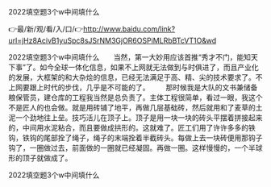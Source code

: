 2022填空题3个w中间填什么

👉最/新/观/看/入/口/👉http://www.baidu.com/link?url=jHz8AcivB1yuSpc8sJSrNM3GjOR6OSPiMLRbBTcVT1O&wd

2022填空题3个w中间填什么　　当然，第一大妙用应该首推“秀才不门，能知天下事”了。如今全球一体化信息，如果不上网就无法做到与时俱进了，而且产业化的发展，大框架的和大杂烩的信息，已经无法满足于高、精、尖的技术要求了。不上网要跟上时代的步伐，几乎是不可能的了。
　　那时候我是大队的文书兼储备粮保管员，建仓库的工程我当然是总负责了。主体工程很简单，看过一眼，我这个不是匠人的也会做。就是用砖铺了地平，再做几层基础砖，然后就用和了麦草的土泥一个劲地往上垒。技巧活儿在顶子上。顶子是用一块一块的砖头平摆着拼接起来的，中间用水泥粘合，而且要做成拱形的。这就难了。匠工们用了许许多多的铁钩，铁钩的尾部拴了绳子，绳子的末端拴着半截砖头。每做上去一块砖便用那钩子钩了，一圈做过去，前面做的一圈就已经凝固。再做一圈。这样慢慢的，一个半球形的顶子就做成了。


2022填空题3个w中间填什么
